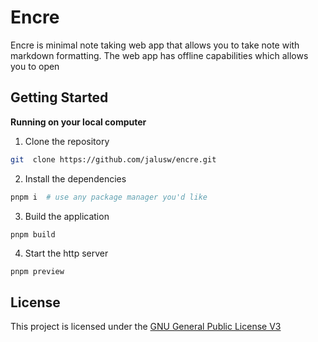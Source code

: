 # Encre

Encre is minimal note taking web app that allows you to take note with markdown
formatting. The web app has offline capabilities which allows you to open

## Getting Started

**Running on your local computer**

1. Clone the repository

```bash
git  clone https://github.com/jalusw/encre.git
```

2. Install the dependencies

```bash
pnpm i  # use any package manager you'd like
```

3. Build the application

```bash
pnpm build
```

4. Start the http server

```
pnpm preview
```

## License

This project is licensed under the [GNU General Public License V3](LICENSE.md)
